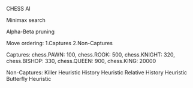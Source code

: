 CHESS AI

Minimax search

Alpha-Beta pruning

Move ordering: 1.Captures 2.Non-Captures


Captures:
    chess.PAWN: 100,
    chess.ROOK: 500,
    chess.KNIGHT: 320,
    chess.BISHOP: 330,
    chess.QUEEN: 900,
    chess.KING: 20000


Non-Captures:
    Killer Heuristic
    History Heuristic
    Relative History Heuristic
    Butterfly Heuristic
